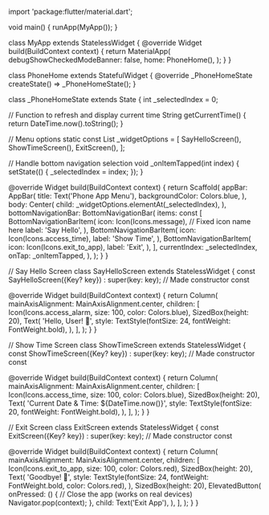 import 'package:flutter/material.dart';

void main() {
  runApp(MyApp());
}

class MyApp extends StatelessWidget {
  @override
  Widget build(BuildContext context) {
    return MaterialApp(
      debugShowCheckedModeBanner: false,
      home: PhoneHome(),
    );
  }
}

class PhoneHome extends StatefulWidget {
  @override
  _PhoneHomeState createState() => _PhoneHomeState();
}

class _PhoneHomeState extends State<PhoneHome> {
  int _selectedIndex = 0;

  // Function to refresh and display current time
  String getCurrentTime() {
    return DateTime.now().toString();
  }

  // Menu options
  static const List<Widget> _widgetOptions = <Widget>[
    SayHelloScreen(),
    ShowTimeScreen(),
    ExitScreen(),
  ];

  // Handle bottom navigation selection
  void _onItemTapped(int index) {
    setState(() {
      _selectedIndex = index;
    });
  }

  @override
  Widget build(BuildContext context) {
    return Scaffold(
      appBar: AppBar(
        title: Text('Phone App Menu'),
        backgroundColor: Colors.blue,
      ),
      body: Center(
        child: _widgetOptions.elementAt(_selectedIndex),
      ),
      bottomNavigationBar: BottomNavigationBar(
        items: const <BottomNavigationBarItem>[
          BottomNavigationBarItem(
            icon: Icon(Icons.message),  // Fixed icon name here
            label: 'Say Hello',
          ),
          BottomNavigationBarItem(
            icon: Icon(Icons.access_time),
            label: 'Show Time',
          ),
          BottomNavigationBarItem(
            icon: Icon(Icons.exit_to_app),
            label: 'Exit',
          ),
        ],
        currentIndex: _selectedIndex,
        onTap: _onItemTapped,
      ),
    );
  }
}

// Say Hello Screen
class SayHelloScreen extends StatelessWidget {
  const SayHelloScreen({Key? key}) : super(key: key);  // Made constructor const

  @override
  Widget build(BuildContext context) {
    return Column(
      mainAxisAlignment: MainAxisAlignment.center,
      children: [
        Icon(Icons.access_alarm, size: 100, color: Colors.blue),
        SizedBox(height: 20),
        Text(
          'Hello, User! 👋',
          style: TextStyle(fontSize: 24, fontWeight: FontWeight.bold),
        ),
      ],
    );
  }
}

// Show Time Screen
class ShowTimeScreen extends StatelessWidget {
  const ShowTimeScreen({Key? key}) : super(key: key);  // Made constructor const

  @override
  Widget build(BuildContext context) {
    return Column(
      mainAxisAlignment: MainAxisAlignment.center,
      children: [
        Icon(Icons.access_time, size: 100, color: Colors.blue),
        SizedBox(height: 20),
        Text(
          'Current Date & Time: ${DateTime.now()}',
          style: TextStyle(fontSize: 20, fontWeight: FontWeight.bold),
        ),
      ],
    );
  }
}

// Exit Screen
class ExitScreen extends StatelessWidget {
  const ExitScreen({Key? key}) : super(key: key);  // Made constructor const

  @override
  Widget build(BuildContext context) {
    return Column(
      mainAxisAlignment: MainAxisAlignment.center,
      children: [
        Icon(Icons.exit_to_app, size: 100, color: Colors.red),
        SizedBox(height: 20),
        Text(
          'Goodbye! 👋',
          style: TextStyle(fontSize: 24, fontWeight: FontWeight.bold, color: Colors.red),
        ),
        SizedBox(height: 20),
        ElevatedButton(
          onPressed: () {
            // Close the app (works on real devices)
            Navigator.pop(context);
          },
          child: Text('Exit App'),
        ),
      ],
    );
  }
}
